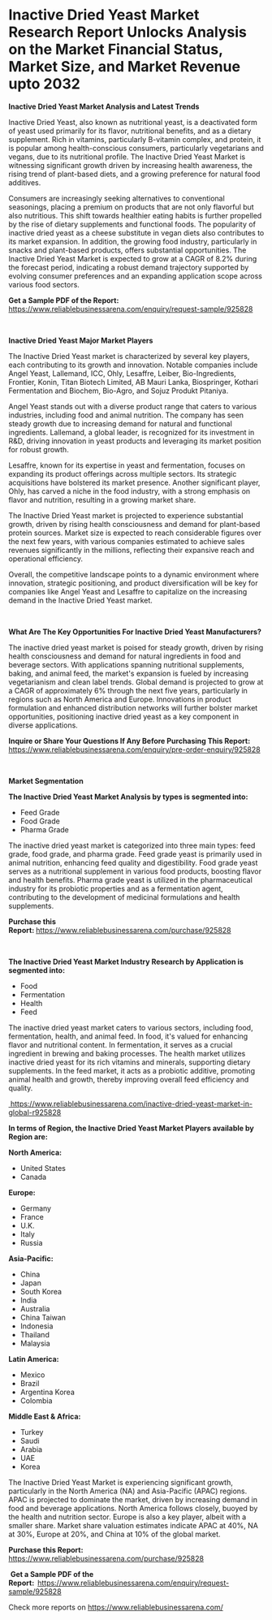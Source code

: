 <p><h1>Inactive Dried Yeast Market Research Report Unlocks Analysis on the Market Financial Status, Market Size, and Market Revenue upto 2032</h1></p><p><strong>Inactive Dried Yeast Market Analysis and Latest Trends</strong></p>
<p><p>Inactive Dried Yeast, also known as nutritional yeast, is a deactivated form of yeast used primarily for its flavor, nutritional benefits, and as a dietary supplement. Rich in vitamins, particularly B-vitamin complex, and protein, it is popular among health-conscious consumers, particularly vegetarians and vegans, due to its nutritional profile. The Inactive Dried Yeast Market is witnessing significant growth driven by increasing health awareness, the rising trend of plant-based diets, and a growing preference for natural food additives.</p><p>Consumers are increasingly seeking alternatives to conventional seasonings, placing a premium on products that are not only flavorful but also nutritious. This shift towards healthier eating habits is further propelled by the rise of dietary supplements and functional foods. The popularity of inactive dried yeast as a cheese substitute in vegan diets also contributes to its market expansion. In addition, the growing food industry, particularly in snacks and plant-based products, offers substantial opportunities. The Inactive Dried Yeast Market is expected to grow at a CAGR of 8.2% during the forecast period, indicating a robust demand trajectory supported by evolving consumer preferences and an expanding application scope across various food sectors.</p></p>
<p><strong>Get a Sample PDF of the Report:&nbsp;</strong> <a href="https://www.reliablebusinessarena.com/enquiry/request-sample/925828?utm_campaign=3221&utm_medium=2&utm_source=Github&utm_content=ia&utm_term=01042025&utm_id=inactive-dried-yeast">https://www.reliablebusinessarena.com/enquiry/request-sample/925828</a></p>
<p>&nbsp;</p>
<p><strong>Inactive Dried Yeast Major Market Players</strong></p>
<p><p>The Inactive Dried Yeast market is characterized by several key players, each contributing to its growth and innovation. Notable companies include Angel Yeast, Lallemand, ICC, Ohly, Lesaffre, Leiber, Bio-Ingredients, Frontier, Konin, Titan Biotech Limited, AB Mauri Lanka, Biospringer, Kothari Fermentation and Biochem, Bio-Agro, and Sojuz Produkt Pitaniya.</p><p>Angel Yeast stands out with a diverse product range that caters to various industries, including food and animal nutrition. The company has seen steady growth due to increasing demand for natural and functional ingredients. Lallemand, a global leader, is recognized for its investment in R&D, driving innovation in yeast products and leveraging its market position for robust growth.</p><p>Lesaffre, known for its expertise in yeast and fermentation, focuses on expanding its product offerings across multiple sectors. Its strategic acquisitions have bolstered its market presence. Another significant player, Ohly, has carved a niche in the food industry, with a strong emphasis on flavor and nutrition, resulting in a growing market share.</p><p>The Inactive Dried Yeast market is projected to experience substantial growth, driven by rising health consciousness and demand for plant-based protein sources. Market size is expected to reach considerable figures over the next few years, with various companies estimated to achieve sales revenues significantly in the millions, reflecting their expansive reach and operational efficiency.</p><p>Overall, the competitive landscape points to a dynamic environment where innovation, strategic positioning, and product diversification will be key for companies like Angel Yeast and Lesaffre to capitalize on the increasing demand in the Inactive Dried Yeast market.</p></p>
<p>&nbsp;</p>
<p><strong>What Are The Key Opportunities For Inactive Dried Yeast Manufacturers?</strong></p>
<p><p>The inactive dried yeast market is poised for steady growth, driven by rising health consciousness and demand for natural ingredients in food and beverage sectors. With applications spanning nutritional supplements, baking, and animal feed, the market's expansion is fueled by increasing vegetarianism and clean label trends. Global demand is projected to grow at a CAGR of approximately 6% through the next five years, particularly in regions such as North America and Europe. Innovations in product formulation and enhanced distribution networks will further bolster market opportunities, positioning inactive dried yeast as a key component in diverse applications.</p></p>
<p><strong>Inquire or Share Your Questions If Any Before Purchasing This Report:</strong> <a href="https://www.reliablebusinessarena.com/enquiry/pre-order-enquiry/925828?utm_campaign=3221&utm_medium=2&utm_source=Github&utm_content=ia&utm_term=01042025&utm_id=inactive-dried-yeast">https://www.reliablebusinessarena.com/enquiry/pre-order-enquiry/925828</a></p>
<p>&nbsp;</p>
<p><strong>Market Segmentation</strong></p>
<p><strong>The Inactive Dried Yeast Market Analysis by types is segmented into:</strong></p>
<p><ul><li>Feed Grade</li><li>Food Grade</li><li>Pharma Grade</li></ul></p>
<p><p>The inactive dried yeast market is categorized into three main types: feed grade, food grade, and pharma grade. Feed grade yeast is primarily used in animal nutrition, enhancing feed quality and digestibility. Food grade yeast serves as a nutritional supplement in various food products, boosting flavor and health benefits. Pharma grade yeast is utilized in the pharmaceutical industry for its probiotic properties and as a fermentation agent, contributing to the development of medicinal formulations and health supplements.</p></p>
<p><strong>Purchase this Report:&nbsp;</strong><a href="https://www.reliablebusinessarena.com/purchase/925828?utm_campaign=3221&utm_medium=2&utm_source=Github&utm_content=ia&utm_term=01042025&utm_id=inactive-dried-yeast">https://www.reliablebusinessarena.com/purchase/925828</a></p>
<p>&nbsp;</p>
<p><strong>The Inactive Dried Yeast Market Industry Research by Application is segmented into:</strong></p>
<p><ul><li>Food</li><li>Fermentation</li><li>Health</li><li>Feed</li></ul></p>
<p><p>The inactive dried yeast market caters to various sectors, including food, fermentation, health, and animal feed. In food, it's valued for enhancing flavor and nutritional content. In fermentation, it serves as a crucial ingredient in brewing and baking processes. The health market utilizes inactive dried yeast for its rich vitamins and minerals, supporting dietary supplements. In the feed market, it acts as a probiotic additive, promoting animal health and growth, thereby improving overall feed efficiency and quality.</p></p>
<p><a href="https://www.reliablebusinessarena.com/inactive-dried-yeast-market-in-global-r925828?utm_campaign=3221&utm_medium=2&utm_source=Github&utm_content=ia&utm_term=01042025&utm_id=inactive-dried-yeast">&nbsp;https://www.reliablebusinessarena.com/inactive-dried-yeast-market-in-global-r925828</a></p>
<p><strong>In terms of Region, the Inactive Dried Yeast Market Players available by Region are:</strong></p>
<p>
    <p> <strong> North America: </strong>
        <ul>
            <li>United States</li>
            <li>Canada</li>
        </ul>
        </p> 
    <p> <strong> Europe: </strong>
        <ul>
            <li>Germany</li>
            <li>France</li>
            <li>U.K.</li>
            <li>Italy</li>
            <li>Russia</li>
        </ul>
        </p> 
    <p> <strong> Asia-Pacific: </strong>
        <ul>
            <li>China</li>
            <li>Japan</li>
            <li>South Korea</li>
            <li>India</li>
            <li>Australia</li>
            <li>China Taiwan</li>
            <li>Indonesia</li>
            <li>Thailand</li>
            <li>Malaysia</li>
        </ul>
        </p> 
    <p> <strong> Latin America: </strong>
        <ul>
            <li>Mexico</li>
            <li>Brazil</li>
            <li>Argentina Korea</li>
            <li>Colombia</li>
        </ul>
        </p> 
    <p> <strong> Middle East & Africa: </strong>
        <ul>
            <li>Turkey</li>
            <li>Saudi</li>
            <li>Arabia</li>
            <li>UAE</li>
            <li>Korea</li>
        </ul>
    </p>
    </p>
<p><p>The Inactive Dried Yeast Market is experiencing significant growth, particularly in the North America (NA) and Asia-Pacific (APAC) regions. APAC is projected to dominate the market, driven by increasing demand in food and beverage applications. North America follows closely, buoyed by the health and nutrition sector. Europe is also a key player, albeit with a smaller share. Market share valuation estimates indicate APAC at 40%, NA at 30%, Europe at 20%, and China at 10% of the global market.</p></p>
<p><strong>Purchase this Report: </strong><a href="https://www.reliablebusinessarena.com/purchase/925828?utm_campaign=3221&utm_medium=2&utm_source=Github&utm_content=ia&utm_term=01042025&utm_id=inactive-dried-yeast">https://www.reliablebusinessarena.com/purchase/925828</a></p>
<p>&nbsp;<strong>Get a Sample PDF of the Report:&nbsp;&nbsp;</strong><a href="https://www.reliablebusinessarena.com/enquiry/request-sample/925828?utm_campaign=3221&utm_medium=2&utm_source=Github&utm_content=ia&utm_term=01042025&utm_id=inactive-dried-yeast">https://www.reliablebusinessarena.com/enquiry/request-sample/925828</a></p>
<p><strong></strong></p>
<p>Check more reports on <a href="https://www.reliablebusinessarena.com/?utm_campaign=3221&utm_medium=2&utm_source=Github&utm_content=ia&utm_term=01042025&utm_id=inactive-dried-yeast">https://www.reliablebusinessarena.com/</a></p>